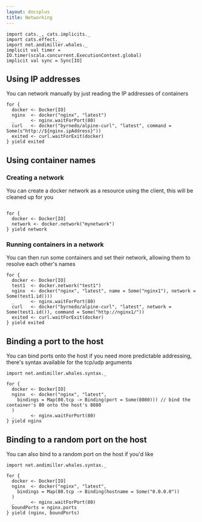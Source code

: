 ```yaml
---
layout: docsplus
title: Networking
---
```


```tut:invisible
import cats._, cats.implicits._
import cats.effect._
import net.andimiller.whales._
implicit val timer = IO.timer(scala.concurrent.ExecutionContext.global)
implicit val sync = Sync[IO]
```

## Using IP addresses

You can network manually by just reading the IP addresses of containers

```tut:silent
for {
  docker <- Docker[IO]
  nginx  <- docker("nginx", "latest")
  _      <- nginx.waitForPort(80)
  curl   <- docker("byrnedo/alpine-curl", "latest", command = Some(s"http://${nginx.ipAddress}"))
  exited <- curl.waitForExit(docker)
} yield exited
```

## Using container names

### Creating a network

You can create a docker network as a resource using the client, this will be cleaned up for you

```tut:silent

for {
  docker <- Docker[IO]
  network <- docker.network("mynetwork")
} yield network
```

### Running containers in a network

You can then run some containers and set their network, allowing them to resolve each other's names

```tut:silent
for {
  docker <- Docker[IO]
  test1  <- docker.network("test1")
  nginx  <- docker("nginx", "latest", name = Some("nginx1"), network = Some(test1.id()))
  _      <- nginx.waitForPort(80)
  curl   <- docker("byrnedo/alpine-curl", "latest", network = Some(test1.id()), command = Some("http://nginx1/"))
  exited <- curl.waitForExit(docker)
} yield exited
```


## Binding a port to the host

You can bind ports onto the host if you need more predictable addressing, there's syntax available for the tcp/udp arguments

```tut:silent
import net.andimiller.whales.syntax._

for {
  docker <- Docker[IO]
  nginx  <- docker("nginx", "latest",
    bindings = Map(80.tcp -> Binding(port = Some(8080))) // bind the container's 80 onto the host's 8080
  )
  _      <- nginx.waitForPort(80)
} yield nginx
```

## Binding to a random port on the host

You can also bind to a random port on the host if you'd like

```tut:silent
import net.andimiller.whales.syntax._

for {
  docker <- Docker[IO]
  nginx  <- docker("nginx", "latest",
    bindings = Map(80.tcp -> Binding(hostname = Some("0.0.0.0"))
  )
  _      <- nginx.waitForPort(80)
  boundPorts = nginx.ports
} yield (nginx, boundPorts)
```

